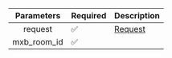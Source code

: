 | Parameters  | Required           | Description |
|:-----------:|--------------------|------------|
|   request   | :white_check_mark: | [Request](Request.md) |
| mxb_room_id | :white_check_mark: |  |